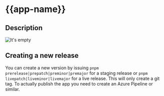 # {{app-name}}

## Description

![It's empty](https://media.tenor.com/T20JTqAhNBcAAAAd/travolta-empty.gif)

## Creating a new release

You can create a new version by issuing `pnpm prerelease|prepatch|preminor|premajor` for a staging release or `pnpm livepatch|liveminor|livemajor` for a live release. This will only create a git tag. To actually publish the app you need to create an Azure Pipeline or similar.
